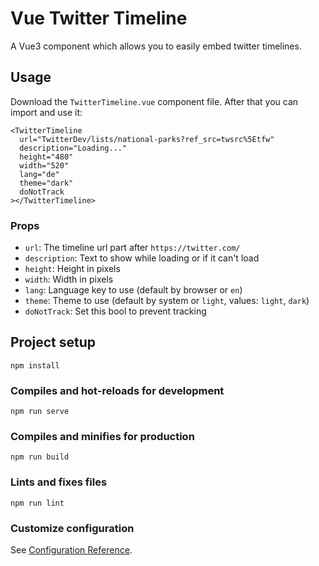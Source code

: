 # Vue Twitter Timeline

A Vue3 component which allows you to easily embed twitter timelines.

## Usage

Download the `TwitterTimeline.vue` component file. After that you can import and use it:

```vue
<TwitterTimeline
  url="TwitterDev/lists/national-parks?ref_src=twsrc%5Etfw"
  description="Loading..."
  height="480"
  width="520"
  lang="de"
  theme="dark"
  doNotTrack
></TwitterTimeline>
```

### Props

- `url`: The timeline url part after `https://twitter.com/`
- `description`: Text to show while loading or if it can't load
- `height`: Height in pixels
- `width`: Width in pixels
- `lang`: Language key to use (default by browser or `en`)
- `theme`: Theme to use (default by system or `light`, values: `light`, `dark`)
- `doNotTrack`: Set this bool to prevent tracking

## Project setup
```
npm install
```

### Compiles and hot-reloads for development
```
npm run serve
```

### Compiles and minifies for production
```
npm run build
```

### Lints and fixes files
```
npm run lint
```

### Customize configuration
See [Configuration Reference](https://cli.vuejs.org/config/).
